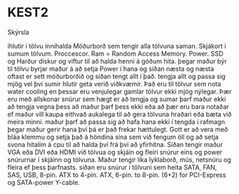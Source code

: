 # KEST2

Skýrsla

íhlutir í tölvu innihalda
Móðurborð sem tengir alla tölvuna saman. Skjákort í sumum tölvum. Proccescor. Ram = Random Access Memory. Power. SSD og Harður diskur og viftur til að halda henni á góðum hita.
þegar maður býr til tölvu byrjar maður á að setja Power í hana og síðan næsta og næsta oftast er sett móðurborðið og síðan tengt allt í það. tengja allt og passa sig mjög vel því sumir hlutir geta verið viðkvæmir. Það eru til tölvur sem nota water cooling en þessar eru venjulegar gamlar tölvur ekki mjög nýlegar. Þær eru með allskonar snúrur sem hægt er að tengja og sumar þarf maður ekki að tengja vegna þess að maður þarf þess ekki eða að þær eru bara notaðar ef maður vill kaupa eithvað aukalega til að gera tölvuna hraðari eða bæta við meira minni. maður þarf að passa sig að hafa hana ekki í tengda í rafmagn þegar maður gerir hana því þá er það frekar hættulegt. Gott er að vera með bláa klemmu og setja það á höndina sína sem við fengum öll og að setja svona hitalím á cpu til að halda því frá því að yfirhitna. Síðan tengir maður VGA eða DVI eða HDMI við tölvua og skjáin og fleiri snúrur eins og power snúrurnar í skjáinn og tölvuna. Maður tengir líka lyklaborð, mús, netsnúru og fleira ef þess þarfnasts. síðan eru snúrur í tölvuni sem heita SATA, FAN, SAS, USB, 8-pin. ATX to 4-pin. ATX, 6-pin. to 8-pin. (6+2) for PCI-Express og SATA-power Y-cable.
